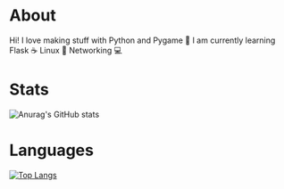 About
==============
Hi! I love making stuff with Python and Pygame 🐍 I am currently learning Flask ☕ Linux 🐧 Networking 💻

Stats
==============
![Anurag's GitHub stats](https://github-readme-stats.vercel.app/api?username=ScriptLineStudios&show_icons=true&theme=radical)

Languages
==============
[![Top Langs](https://github-readme-stats.vercel.app/api/top-langs/?username=ScriptLineStudios&show_icons=true&theme=radical)](https://github.com/anuraghazra/github-readme-stats)
